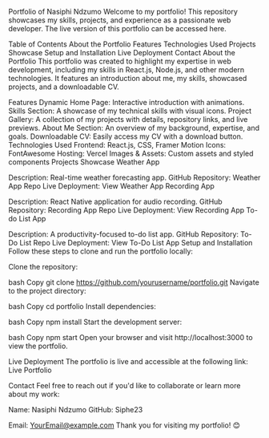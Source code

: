 Portfolio of Nasiphi Ndzumo
Welcome to my portfolio! This repository showcases my skills, projects, and experience as a passionate web developer. The live version of this portfolio can be accessed here.

Table of Contents
About the Portfolio
Features
Technologies Used
Projects Showcase
Setup and Installation
Live Deployment
Contact
About the Portfolio
This portfolio was created to highlight my expertise in web development, including my skills in React.js, Node.js, and other modern technologies. It features an introduction about me, my skills, showcased projects, and a downloadable CV.

Features
Dynamic Home Page: Interactive introduction with animations.
Skills Section: A showcase of my technical skills with visual icons.
Project Gallery: A collection of my projects with details, repository links, and live previews.
About Me Section: An overview of my background, expertise, and goals.
Downloadable CV: Easily access my CV with a download button.
Technologies Used
Frontend: React.js, CSS, Framer Motion
Icons: FontAwesome
Hosting: Vercel
Images & Assets: Custom assets and styled components
Projects Showcase
Weather App

Description: Real-time weather forecasting app.
GitHub Repository: Weather App Repo
Live Deployment: View Weather App
Recording App

Description: React Native application for audio recording.
GitHub Repository: Recording App Repo
Live Deployment: View Recording App
To-do List App

Description: A productivity-focused to-do list app.
GitHub Repository: To-Do List Repo
Live Deployment: View To-Do List App
Setup and Installation
Follow these steps to clone and run the portfolio locally:

Clone the repository:

bash
Copy
git clone https://github.com/yourusername/portfolio.git
Navigate to the project directory:

bash
Copy
cd portfolio
Install dependencies:

bash
Copy
npm install
Start the development server:

bash
Copy
npm start
Open your browser and visit http://localhost:3000 to view the portfolio.

Live Deployment
The portfolio is live and accessible at the following link:
Live Portfolio

Contact
Feel free to reach out if you'd like to collaborate or learn more about my work:

Name: Nasiphi Ndzumo
GitHub: Siphe23

Email: YourEmail@example.com
Thank you for visiting my portfolio! 😊